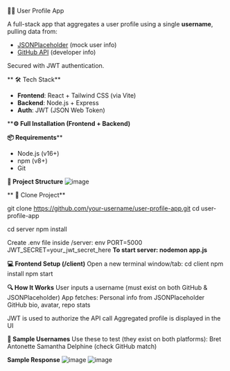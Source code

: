  🧑‍💻 User Profile App

A full-stack app that aggregates a user profile using a single **username**, pulling data from:

- [JSONPlaceholder](https://jsonplaceholder.typicode.com) (mock user info)
- [GitHub API](https://api.github.com) (developer info)

Secured with JWT authentication.


** 🛠️ Tech Stack**

- **Frontend**: React + Tailwind CSS (via Vite)
- **Backend**: Node.js + Express
- **Auth**: JWT (JSON Web Token)



****⚙️ Full Installation (Frontend + Backend)**

**📦 Requirements****

- Node.js (v16+)
- npm (v8+)
- Git


**🧱 Project Structure**
![image](https://github.com/user-attachments/assets/57933fd6-e425-43b2-a03b-1141413678e2)


** 📁 Clone Project**

git clone https://github.com/your-username/user-profile-app.git
cd user-profile-app


cd server
npm install

Create .env file inside /server:
env
PORT=5000
JWT_SECRET=your_jwt_secret_here
**To start server: nodemon app.js**

**💻 Frontend Setup (/client)**
Open a new terminal window/tab:
cd client
npm install
npm start


**🔍 How It Works**
User inputs a username (must exist on both GitHub & JSONPlaceholder)
App fetches:
Personal info from JSONPlaceholder
GitHub bio, avatar, repo stats

JWT is used to authorize the API call
Aggregated profile is displayed in the UI

**🧪 Sample Usernames**
Use these to test (they exist on both platforms):
Bret
Antonette
Samantha
Delphine (check GitHub match)


**Sample Response**
![image](https://github.com/user-attachments/assets/cb2ef398-1d78-46f8-b405-608a4dbbb8f6)
![image](https://github.com/user-attachments/assets/899fc96f-9f29-44bd-a06c-de5f41f3a2a9)



